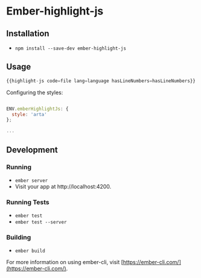 # Ember-highlight-js


## Installation

* `npm install --save-dev ember-highlight-js`

## Usage

```js
{{highlight-js code=file lang=language hasLineNumbers=hasLineNumbers}}
```

Configuring the styles:

```js

ENV.emberHighlightJs: {
  style: 'arta'
};

...
```

## Development

### Running

* `ember server`
* Visit your app at http://localhost:4200.

### Running Tests

* `ember test`
* `ember test --server`

### Building

* `ember build`

For more information on using ember-cli, visit [https://ember-cli.com/](https://ember-cli.com/).
